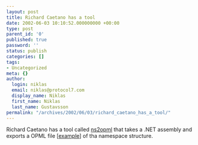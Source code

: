 ```yaml
---
layout: post
title: Richard Caetano has a tool
date: 2002-06-03 10:10:52.000000000 +00:00
type: post
parent_id: '0'
published: true
password: ''
status: publish
categories: []
tags:
- Uncategorized
meta: {}
author:
  login: niklas
  email: niklas@protocol7.com
  display_name: Niklas
  first_name: Niklas
  last_name: Gustavsson
permalink: "/archives/2002/06/03/richard_caetano_has_a_tool/"
---
```

Richard Caetano has a tool called [ns2opml](http://www.stronglytyped.com/projects/ns2opml/NS2OPMLExport.NETNamespac.html) that takes a .NET assembly and exports a OPML file [[example](http://www.stronglytyped.com/projects/ns2opml/dotnet1.0.3705.xml)] of tha namespace structure.

